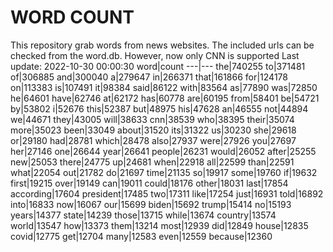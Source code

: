 # WORD COUNT
This repository grab words from news websites. The included urls can be checked from the word.db.
However, now only CNN is supported
Last update: 2022-10-30 00:00:30
word|count
---|---
the|740255
to|371481
of|306885
and|300040
a|279647
in|266371
that|161866
for|124178
on|113383
is|107491
it|98384
said|86122
with|83564
as|77890
was|72850
he|64601
have|62746
at|62172
has|60778
are|60195
from|58401
be|54721
by|53802
i|52676
this|52387
but|48975
his|47628
an|46555
not|44894
we|44671
they|43005
will|38633
cnn|38539
who|38395
their|35074
more|35023
been|33049
about|31520
its|31322
us|30230
she|29618
or|29180
had|28781
which|28478
also|27937
were|27926
you|27697
her|27146
one|26644
year|26641
people|26231
would|26052
after|25255
new|25053
there|24775
up|24681
when|22918
all|22599
than|22591
what|22054
out|21782
do|21697
time|21135
so|19917
some|19760
if|19632
first|19215
over|19149
can|19011
could|18176
other|18031
last|17854
according|17604
president|17485
two|17311
like|17254
just|16931
told|16892
into|16833
now|16067
our|15699
biden|15692
trump|15414
no|15193
years|14377
state|14239
those|13715
while|13674
country|13574
world|13547
how|13373
them|13214
most|12939
did|12849
house|12835
covid|12775
get|12704
many|12583
even|12559
because|12360
